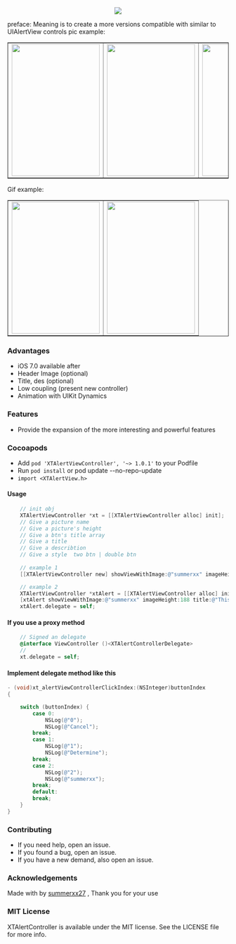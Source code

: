 <div align=center>
<img src="http://ww1.sinaimg.cn/large/e6a4355cgw1f7e5n20i3gj20n5054q3r.jpg"/>
</div>

preface: Meaning is to create a more versions compatible with similar to UIAlertView controls
pic example:
<table border="1">
<tr>
    <td><img src="http://ww4.sinaimg.cn/large/e6a4355cgw1f7e3c2t0mvj20jz0zkmyk.jpg" width="200" height="300"></td>
    <td><img src="http://ww1.sinaimg.cn/large/e6a4355cgw1f7e3cv8mv8j20ku112js8.jpg" width="200" height="300"></td>
    <td><img src="http://ww3.sinaimg.cn/large/e6a4355cgw1f7e3d0ucy1j20ku112jsm.jpg" width="200" height="300"></td>
    <td><img src="http://ww2.sinaimg.cn/large/e6a4355cgw1f7e3d5z1hbj20jz0zkmxx.jpg" width="200" height="300"></td>
</tr>
</table>

Gif example:
<table border="1">
<tr>
<td><img src="http://ww4.sinaimg.cn/large/e6a4355cgw1f7e3sxauntg208w0gs4qq.gif" width="200" height="300"></td>
<td><img src="http://ww4.sinaimg.cn/large/e6a4355cgw1f7e3tdz4uug208w0gnkjp.gif" width="200" height="300"></td>
</tr>
</table>

### Advantages

- iOS 7.0 available after
- Header Image (optional)
- Title, des (optional)
- Low coupling (present new controller)
- Animation with UIKit Dynamics

### Features

- Provide the expansion of the more interesting and powerful features

### Cocoapods
- Add `pod 'XTAlertViewController', '~> 1.0.1'` to your Podfile
- Run `pod install` or pod update --no-repo-update
- `import <XTAlertView.h>`

#### Usage
```objectivec
    // init obj
    XTAlertViewController *xt = [[XTAlertViewController alloc] init];
    // Give a picture name
    // Give a picture's height
    // Give a btn's title array
    // Give a title
    // Give a describtion
    // Give a style  two btn | double btn
        
    // example 1
    [[XTAlertViewController new] showViewWithImage:@"summerxx" imageHeight:188 title:@"This is an introduction" btnTitles:@[@"Cancel", @"Determine"] des:@"A simple and easy to use more version using the controls Copyright © 2016年 夏天然后. All rights reserved." style:AlertDefault fromVC:self];

    // example 2
    XTAlertViewController *xtAlert = [[XTAlertViewController alloc] init];
    [xtAlert showViewWithImage:@"summerxx" imageHeight:188 title:@"This is an introduction" btnTitles:@[@"Cancel", @"Determine", @"Okey"] des:@"A simple and easy to use more version using the controls Copyright © 2016年 夏天然后. All rights reserved." style:AlertDouble fromVC:self];
    xtAlert.delegate = self;
```
#### If you use a proxy method 
```objectivec
    // Signed an delegate
    @interface ViewController ()<XTAlertControllerDelegate>
    // 
    xt.delegate = self;
```
#### Implement delegate method like this
```objectivec
- (void)xt_alertViewControllerClickIndex:(NSInteger)buttonIndex
{

    switch (buttonIndex) {
        case 0:
            NSLog(@"0");
            NSLog(@"Cancel");
        break;
        case 1:
            NSLog(@"1");
            NSLog(@"Determine");
        break;
        case 2:
            NSLog(@"2");
            NSLog(@"summerxx");
        break;
        default:
        break;
    }
}
```
### Contributing
- If you need help, open an issue.
- If you found a bug, open an issue.
- If you have a new demand, also open an issue.

### Acknowledgements
Made with by [summerxx27](https://github.com/summerxx27) , Thank you for your use

### MIT License
XTAlertController is available under the MIT license. See the LICENSE file for more info.